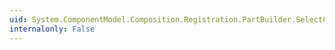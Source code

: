 ```yaml
---
uid: System.ComponentModel.Composition.Registration.PartBuilder.SelectConstructor(System.Func{System.Reflection.ConstructorInfo[],System.Reflection.ConstructorInfo})
internalonly: False
---
```

